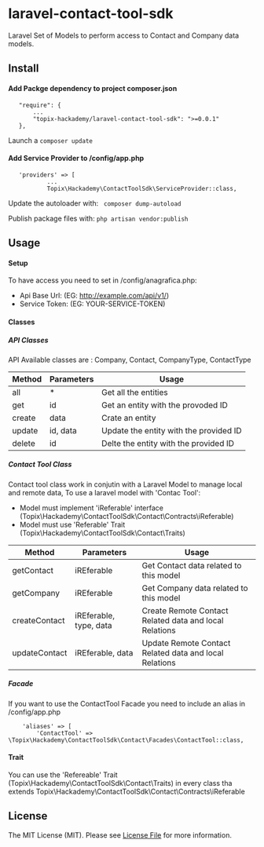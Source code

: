 # laravel-contact-tool-sdk

Laravel Set of Models to perform access to Contact and Company data models.

## Install

#### Add Packge dependency to project composer.json

```
   "require": {
       ...
       "topix-hackademy/laravel-contact-tool-sdk": ">=0.0.1"
   },
```

Launch a ` composer update `

#### Add Service Provider to /config/app.php

```
   'providers' => [
           ...
           Topix\Hackademy\ContactToolSdk\ServiceProvider::class,
```

Update the autoloader with: ` composer dump-autoload`

Publish package files with: ` php artisan vendor:publish `

## Usage

#### Setup

To have access you need to set in /config/anagrafica.php:

* Api Base Url: (EG: http://example.com/api/v1/)
* Service Token: (EG: YOUR-SERVICE-TOKEN)

#### Classes

##### API Classes

API Available classes are : Company, Contact, CompanyType, ContactType

| Method | Parameters | Usage |
| ------ | ---------- | ----- |
| all    | \*  | Get all the entities |
| get    | id         | Get an entity with the provoded ID |
| create | data       | Crate an entity |
| update | id, data   | Update the entity with the provided ID |
| delete | id         | Delte the entity with the provided ID |

##### Contact Tool Class

Contact tool class work in conjutin with a Laravel Model to manage local and remote data,
To use a laravel model with 'Contac Tool':

* Model must implement 'iReferable' interface (Topix\Hackademy\ContactToolSdk\Contact\Contracts\iReferable)
* Model must use 'Referable' Trait (Topix\Hackademy\ContactToolSdk\Contact\Traits)

| Method          | Parameters       | Usage                                      |
| --------------- | ---------------- | ------------------------------------------ |
| getContact      | iREferable               | Get Contact data related to this model |
| getCompany      | iREferable               | Get Company data related to this model |
| createContact   | iREferable, type, data   | Create Remote Contact Related data and local Relations |
| updateContact   | iREferable, data         | Update Remote Contact Related data and local Relations |

##### Facade

If you want to use the ContactTool Facade you need to include an alias in /config/app.php

```
    'aliases' => [
		'ContactTool' => \Topix\Hackademy\ContactToolSdk\Contact\Facades\ContactTool::class,
```

#### Trait

You can use the 'Refereable' Trait (Topix\Hackademy\ContactToolSdk\Contact\Traits) in every class
tha extends Topix\Hackademy\ContactToolSdk\Contact\Contracts\iReferable


## License

The MIT License (MIT). Please see [License File](LICENSE.md) for more information.

[ico-version]: https://img.shields.io/packagist/v/:vendor/:package_name.svg?style=flat-square
[ico-license]: https://img.shields.io/badge/license-MIT-brightgreen.svg?style=flat-square
[ico-travis]: https://img.shields.io/travis/:vendor/:package_name/master.svg?style=flat-square
[ico-scrutinizer]: https://img.shields.io/scrutinizer/coverage/g/:vendor/:package_name.svg?style=flat-square
[ico-code-quality]: https://img.shields.io/scrutinizer/g/:vendor/:package_name.svg?style=flat-square
[ico-downloads]: https://img.shields.io/packagist/dt/:vendor/:package_name.svg?style=flat-square

[link-packagist]: https://packagist.org/packages/:vendor/:package_name
[link-travis]: https://travis-ci.org/:vendor/:package_name
[link-scrutinizer]: https://scrutinizer-ci.com/g/:vendor/:package_name/code-structure
[link-code-quality]: https://scrutinizer-ci.com/g/:vendor/:package_name
[link-downloads]: https://packagist.org/packages/:vendor/:package_name
[link-author]: https://github.com/:author_username
[link-contributors]: ../../contributors
